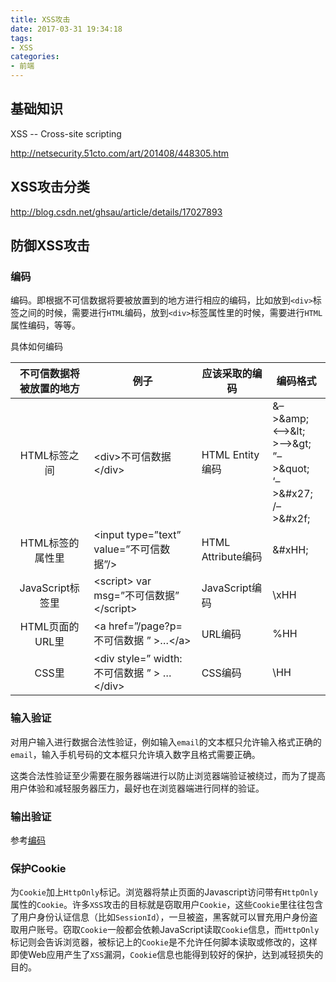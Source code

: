 ```yaml
---
title: XSS攻击
date: 2017-03-31 19:34:18
tags: 
- XSS
categories: 
- 前端
---
```


## 基础知识

XSS -- Cross-site scripting

http://netsecurity.51cto.com/art/201408/448305.htm

## XSS攻击分类

http://blog.csdn.net/ghsau/article/details/17027893

## 防御XSS攻击

### 编码

编码。即根据不可信数据将要被放置到的地方进行相应的编码，比如放到`<div>`标签之间的时候，需要进行`HTML`编码，放到`<div>`标签属性里的时候，需要进行`HTML`属性编码，等等。

具体如何编码

|不可信数据将被放置的地方|例子|应该采取的编码|编码格式|
|:---:|---|---|---|
|HTML标签之间|\<div>不可信数据\</div>|HTML Entity编码|&–>\&amp;<br><–>\&lt;<br>>–>\&gt;<br>”–>\&quot;<br>‘–>\&#x27;<br>/–>\&#x2f;|
|HTML标签的属性里|\<input type=”text” value=”不可信数据”/>|HTML Attribute编码|&#xHH;|
|JavaScript标签里|\<script> var msg=”不可信数据” \</script>|JavaScript编码|\xHH|
|HTML页面的URL里|\<a href=”/page?p= 不可信数据 ” >…\</a>|URL编码|%HH|
|CSS里|\<div style=” width: 不可信数据 ” > … \</div>|CSS编码|\HH|

### 输入验证

对用户输入进行数据合法性验证，例如输入`email`的文本框只允许输入格式正确的`email`，输入手机号码的文本框只允许填入数字且格式需要正确。

这类合法性验证至少需要在服务器端进行以防止浏览器端验证被绕过，而为了提高用户体验和减轻服务器压力，最好也在浏览器端进行同样的验证。

### 输出验证

参考[编码](#编码)

### 保护Cookie

为`Cookie`加上`HttpOnly`标记。浏览器将禁止页面的Javascript访问带有`HttpOnly`属性的`Cookie`。许多`XSS`攻击的目标就是窃取用户`Cookie`，这些`Cookie`里往往包含了用户身份认证信息（比如`SessionId`），一旦被盗，黑客就可以冒充用户身份盗取用户账号。窃取`Cookie`一般都会依赖JavaScript读取`Cookie`信息，而`HttpOnly`标记则会告诉浏览器，被标记上的`Cookie`是不允许任何脚本读取或修改的，这样即使Web应用产生了`XSS`漏洞，`Cookie`信息也能得到较好的保护，达到减轻损失的目的。